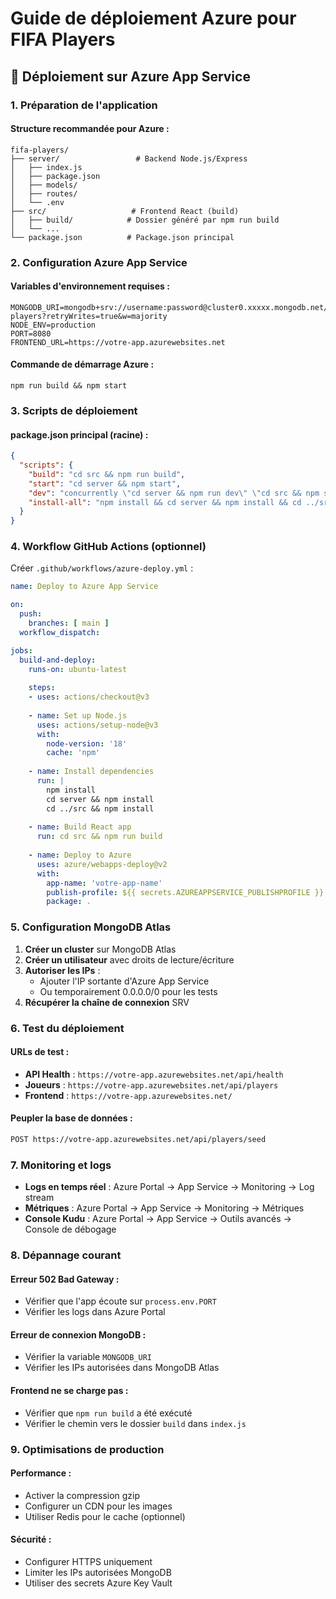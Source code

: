 # Guide de déploiement Azure pour FIFA Players

## 🚀 Déploiement sur Azure App Service

### 1. Préparation de l'application

#### Structure recommandée pour Azure :
```
fifa-players/
├── server/                 # Backend Node.js/Express
│   ├── index.js
│   ├── package.json
│   ├── models/
│   ├── routes/
│   └── .env
├── src/                   # Frontend React (build)
│   ├── build/            # Dossier généré par npm run build
│   └── ...
└── package.json          # Package.json principal
```

### 2. Configuration Azure App Service

#### Variables d'environnement requises :
```
MONGODB_URI=mongodb+srv://username:password@cluster0.xxxxx.mongodb.net/fifa-players?retryWrites=true&w=majority
NODE_ENV=production
PORT=8080
FRONTEND_URL=https://votre-app.azurewebsites.net
```

#### Commande de démarrage Azure :
```
npm run build && npm start
```

### 3. Scripts de déploiement

#### package.json principal (racine) :
```json
{
  "scripts": {
    "build": "cd src && npm run build",
    "start": "cd server && npm start",
    "dev": "concurrently \"cd server && npm run dev\" \"cd src && npm start\"",
    "install-all": "npm install && cd server && npm install && cd ../src && npm install"
  }
}
```

### 4. Workflow GitHub Actions (optionnel)

Créer `.github/workflows/azure-deploy.yml` :
```yaml
name: Deploy to Azure App Service

on:
  push:
    branches: [ main ]
  workflow_dispatch:

jobs:
  build-and-deploy:
    runs-on: ubuntu-latest
    
    steps:
    - uses: actions/checkout@v3
    
    - name: Set up Node.js
      uses: actions/setup-node@v3
      with:
        node-version: '18'
        cache: 'npm'
    
    - name: Install dependencies
      run: |
        npm install
        cd server && npm install
        cd ../src && npm install
    
    - name: Build React app
      run: cd src && npm run build
    
    - name: Deploy to Azure
      uses: azure/webapps-deploy@v2
      with:
        app-name: 'votre-app-name'
        publish-profile: ${{ secrets.AZUREAPPSERVICE_PUBLISHPROFILE }}
        package: .
```

### 5. Configuration MongoDB Atlas

1. **Créer un cluster** sur MongoDB Atlas
2. **Créer un utilisateur** avec droits de lecture/écriture
3. **Autoriser les IPs** :
   - Ajouter l'IP sortante d'Azure App Service
   - Ou temporairement 0.0.0.0/0 pour les tests
4. **Récupérer la chaîne de connexion** SRV

### 6. Test du déploiement

#### URLs de test :
- **API Health** : `https://votre-app.azurewebsites.net/api/health`
- **Joueurs** : `https://votre-app.azurewebsites.net/api/players`
- **Frontend** : `https://votre-app.azurewebsites.net/`

#### Peupler la base de données :
```bash
POST https://votre-app.azurewebsites.net/api/players/seed
```

### 7. Monitoring et logs

- **Logs en temps réel** : Azure Portal → App Service → Monitoring → Log stream
- **Métriques** : Azure Portal → App Service → Monitoring → Métriques
- **Console Kudu** : Azure Portal → App Service → Outils avancés → Console de débogage

### 8. Dépannage courant

#### Erreur 502 Bad Gateway :
- Vérifier que l'app écoute sur `process.env.PORT`
- Vérifier les logs dans Azure Portal

#### Erreur de connexion MongoDB :
- Vérifier la variable `MONGODB_URI`
- Vérifier les IPs autorisées dans MongoDB Atlas

#### Frontend ne se charge pas :
- Vérifier que `npm run build` a été exécuté
- Vérifier le chemin vers le dossier `build` dans `index.js`

### 9. Optimisations de production

#### Performance :
- Activer la compression gzip
- Configurer un CDN pour les images
- Utiliser Redis pour le cache (optionnel)

#### Sécurité :
- Configurer HTTPS uniquement
- Limiter les IPs autorisées MongoDB
- Utiliser des secrets Azure Key Vault
